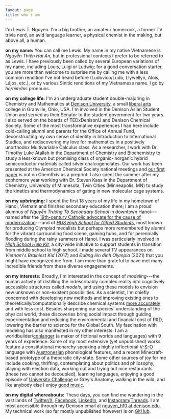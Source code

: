 ```yaml
---
layout: page
title: who i am
---
```


I'm Lewis T. Nguyen. I'm a big brother, an amateur homecook, a former TV trivia nerd, an avid language learner, a physical chemist in the making, but above all, a human.

**on my name:** You can call me Lewis. My name in my native Vietnamese is *Nguyễn Thiện Hải An*, but in professional contexts I prefer to be referred to as Lewis. I have previously been called by several European variations of my name, including Louis, Luigi or Ludwig; for a good conversation starter, you are more than welcome to surprise me by calling me with a less common rendition I've not heard before (Ludovico/Ludo, Llywellyn, Alois, Lájos, etc.), or by various Sinitic renditions of my Vietnamese name. I go by *he/him/his* pronouns.

**on my college life:** I'm an undergraduate student double-majoring in Chemistry and Mathematics at [Denison University](https://denison.edu), a small [liberal arts](https://www.grinnell.edu/sites/default/files/documents/Cronon_Only_Connect.pdf) college in Granville, Ohio, USA. I'm involved in the Denison Asian Student Union and served as their Senator to the student government for two years. I also served on the boards of TEDxDenisonU and Denison Chemical Society. Some of the most transformative experiences I had here include cold-calling alumni and parents for the Office of Annual Fund, deconstructing my own sense of identity in Introduction to International Studies, and rediscovering my love for mathematics in a positively unorthodox Multivariable Calculus class. As a researcher, I work with Dr. Timothy Luke Atallah in the Department of Chemistry and Biochemistry to study a less-known but promising class of organic-inorganic hybrid semiconductor materials called silver chalcogenolates. Our work has been presented at the American Chemical Society national meetings and [our first paper](https://doi.org/10.26434/chemrxiv-2025-pw24p) is out on ChemRxiv as a preprint. I also spent the summer after my sophomore year working with Dr. Steven Kass in the Department of Chemistry, University of Minnesota, Twin Cities (Minneapolis, MN) to study the kinetics and thermodynamics of gating in new molecular cage systems.

**on my upbringing:** I spent the first 18 years of my life in my hometown of Hanoi, Vietnam and finished secondary education there; I am a proud alumnus of *Nguyễn Trường Tộ Secondary School* in downtown Hanoi---named after the [19th-century Catholic advocate for the cause of modernization](https://en.wikipedia.org/wiki/Nguyễn_Trường_Tộ)---and of [*HUS High School for Gifted Students*](https://en.wikipedia.org/wiki/High_School_for_Gifted_Students,_VNU_University_of_Science), most known for producing Olympiad medalists but perhaps more remembered by alumni for the vibrant surrounding food scene, gaming hubs, and for perennially flooding during the rainy summers of Hanoi. I was particularly involved in [*High School Help Kit*](https://www.facebook.com/HighSchoolHelpKit), a city-wide initiative to support students in transition from middle school to high school. I made several TV appearances on *Vietnam's Brainiest Kid* (2017) and *Đường lên đỉnh Olympia* (2021) that you might have recognized me from. I am more than grateful to have met many incredible friends from these diverse engagements.

**on my interests:** Broadly, I'm interested in the concept of *modeling*---the human activity of distilling the indescribably complex reality into cognitively accessible structures called *models*, and using these models to envision new unknown or non-existent possibilities. As a scientist, I'm chiefly concerned with developing new methods and improving existing ones to theoretically/computationally describe chemical systems [more accurately](https://doi.org/10.1098/rspa.1929.0094) and with less cost. Besides sharpening our species' understanding of the physical world, these discoveries bring social impact through guiding experimentation and reducing the environmental and financial cost of R&D, lowering the barrier to science for the Global South. My fascination with modeling has also manifested in my other interests. I am a worldbuilder/[conlanger](https://en.wikipedia.org/wiki/Constructed_language) (a maker of fictional worlds and languages) with 9 years of experience. Some of my most extensive (yet unpublished) works feature a constitutional monarchy speaking a highly inflectional [V-S-O](https://wals.info/chapter/81) language with [Austronesian](https://en.wikipedia.org/wiki/Austronesian_languages) phonological features, and a recent Minecraft-based prototype of a theocratic city-state. Some other sources of joy for me include cooking, thrifting, contemplating about politics and philosophy, playing with election data, working out and trying out nice restaurants (these two cannot be decoupled), learning languages, enjoying a good episode of [University Challenge](https://youtu.be/A_Tqbu2OQaE?si=g0zPllNoLFPB77BL) or Grey's Anatomy, walking in the wild, and like anybody else I enjoy [good music](https://open.spotify.com/playlist/4oncs6jgraQhvbBEpAFL0N?si=63d85125300d4ced).

**on my digital whereabouts:** These days, you can find me wandering in the vast lands of [Twitter/X](https://twitter.com/LewisTNguyen), [Facebook](https://facebook.com/haian.nguyenthien), [LinkedIn](https://linkedin.com/in/lewis-nguyen), and [Instagram](https://instagram.com/scl.lewis.mcwrd)/[Threads](https://threads.com/scl.lewis.mcwrd). I am most accessible through my Denison email at [nguyen_h10 at denison.edu](mailto:nguyen_h10@denison.edu). My technical work (so far mostly unpublished however) is on [GitHub](https://github.com/lewistnguyen).